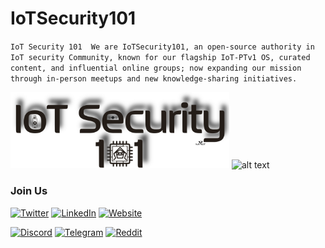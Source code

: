 # IoTSecurity101
`IoT Security 101​  We are IoTSecurity101, an open-source authority in IoT security Community, known for our flagship IoT-PTv1 OS, curated content, and influential online groups; now expanding our mission through in-person meetups and new knowledge-sharing initiatives.​
`

<img src="https://raw.githubusercontent.com/IoTSecurity101/.github/main/iot/Main-logo-101.png" alt="alt text" title="image Title" width="350"/>

<img src="https://raw.githubusercontent.com/V33RU/IoTSecurity101/master/iot-banner.png" alt="alt text" title="image Title" width="250"/>

### Join Us 

[![Twitter](https://img.shields.io/badge/Twitter-1DA1F2?style=for-the-badge&logo=twitter&logoColor=white)](https://twitter.com/https://twitter.com/i/communities/1530123445555855361) [![LinkedIn](https://img.shields.io/badge/LinkedIn-0077B5?style=for-the-badge&logo=linkedin&logoColor=white)](https://www.linkedin.com/groups/14064371/)  [![Website](https://img.shields.io/badge/website-000000?style=for-the-badge&logo=About.me&logoColor=white)](https://www.iotsecurity101.org/)

[![Discord](https://img.shields.io/badge/Discord-5865F2?style=for-the-badge&logo=discord&logoColor=white)](https://discord.gg/WRPePTBS2Q) [![Telegram](https://img.shields.io/badge/Telegram-2CA5E0?style=for-the-badge&logo=telegram&logoColor=white)](https://t.co/PyzNrnQVSM) [![Reddit](https://img.shields.io/badge/Reddit-FF4500?style=for-the-badge&logo=reddit&logoColor=white)](https://t.co/NPkAl8bPB3) 

